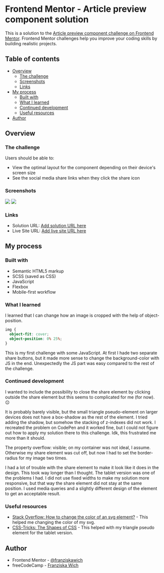 # Frontend Mentor - Article preview component solution

This is a solution to the [Article preview component challenge on Frontend Mentor](https://www.frontendmentor.io/challenges/article-preview-component-dYBN_pYFT). Frontend Mentor challenges help you improve your coding skills by building realistic projects.

## Table of contents

- [Overview](#overview)
  - [The challenge](#the-challenge)
  - [Screenshots](#screenshot)
  - [Links](#links)
- [My process](#my-process)
  - [Built with](#built-with)
  - [What I learned](#what-i-learned)
  - [Continued development](#continued-development)
  - [Useful resources](#useful-resources)
- [Author](#author)

## Overview

### The challenge

Users should be able to:

- View the optimal layout for the component depending on their device's screen size
- See the social media share links when they click the share icon

### Screenshots

![](./screenshot-desktop.jpg)
![](./screenshot-mobile.jpg)

### Links

- Solution URL: [Add solution URL here](https://github.com/franziskawich/article-preview-component/)
- Live Site URL: [Add live site URL here](https://your-live-site-url.com)

## My process

### Built with

- Semantic HTML5 markup
- SCSS (saved as CSS)
- JavaScript
- Flexbox
- Mobile-first workflow

### What I learned

I learned that I can change how an image is cropped with the help of object-position.

```css
img {
  object-fit: cover;
  object-position: 0% 25%;
}
```

This is my first challenge with some JavaScript. At first I hade two separate share buttons, but it made more sense to change the background-color with JS in the end. Unexpectedly the JS part was easy compared to the rest of the challenge.

### Continued development

I wanted to include the possibility to close the share element by clicking outside the share element but this seems to complicated for me (for now). 😐

It is probably barely visible, but the small triangle pseudo-element on larger devices does not have a box-shadow as the rest of the element. I tried adding the shadow, but somehow the stacking of z-indexes did not work. I recreated the problem on CodePen and it worked fine, but I could not figure out how to apply my solution there to this challenge. Idk, this frustrated me more than it should.

The property overflow: visible; on my container was not ideal, I assume. Otherwise my share element was cut off, but now I had to set the border-radius for my image two times.

I had a lot of trouble with the share element to make it look like it does in the design. This took way longer than I thought. The tablet version was one of the problems I had. I did not use fixed widths to make my solution more responsive, but that way the share element did not stay at the same position. I used media queries and a slightly different design of the element to get an acceptable result.

### Useful resources

- [Stack Overflow: How to change the color of an svg element?](https://stackoverflow.com/questions/22252472/how-to-change-the-color-of-an-svg-element) - This helped me changing the color of my svg.
- [CSS-Tricks: The Shapes of CSS](https://css-tricks.com/the-shapes-of-css/) - This helped with my triangle pseudo element for the tablet version.

## Author

- Frontend Mentor - [@franziskawich](https://www.frontendmentor.io/profile/franziskawich)
- freeCodeCamp - [Franziska Wich](https://www.freecodecamp.org/fcc35fab9df-6b8c-445e-8aec-36ee00e99ba0)
